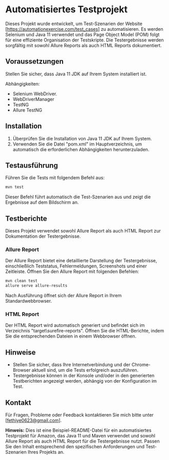 # Automatisiertes Testprojekt

Dieses Projekt wurde entwickelt, um Test-Szenarien der Website [https://automationexercise.com/test_cases] zu automatisieren. Es werden Selenium und Java 11 verwendet und das Page Object Model (POM) folgt für eine effiziente Organisation der Testskripte. Die Testergebnisse werden sorgfältig mit sowohl Allure Reports als auch HTML Reports dokumentiert.

## Voraussetzungen

Stellen Sie sicher, dass Java 11 JDK auf Ihrem System installiert ist.

Abhängigkeiten:

- Selenium WebDriver.
- WebDriverManager
- TestNG
- Allure TestNG

## Installation

1. Überprüfen Sie die Installation von Java 11 JDK auf Ihrem System.
2. Verwenden Sie die Datei "pom.xml" im Hauptverzeichnis, um automatisch die erforderlichen Abhängigkeiten herunterzuladen.

## Testausführung

Führen Sie die Tests mit folgendem Befehl aus:

```bash
mvn test
```

Dieser Befehl führt automatisch die Test-Szenarien aus und zeigt die Ergebnisse auf dem Bildschirm an.

## Testberichte

Dieses Projekt verwendet sowohl Allure Report als auch HTML Report zur Dokumentation der Testergebnisse.

### Allure Report

Der Allure Report bietet eine detaillierte Darstellung der Testergebnisse, einschließlich Teststatus, Fehlermeldungen, Screenshots und einer Zeitleiste. Öffnen Sie den Allure Report mit folgenden Befehlen:

```bash
mvn clean test
allure serve allure-results
```

Nach Ausführung öffnet sich der Allure Report in Ihrem Standardwebbrowser.

### HTML Report

Der HTML Report wird automatisch generiert und befindet sich im Verzeichnis "target\surefire-reports". Öffnen Sie die HTML-Berichte, indem Sie die entsprechenden Dateien in einem Webbrowser öffnen.

## Hinweise

- Stellen Sie sicher, dass Ihre Internetverbindung und der Chrome-Browser aktuell sind, um die Tests erfolgreich auszuführen.
- Testergebnisse können in der Konsole und/oder in den generierten Testberichten angezeigt werden, abhängig von der Konfiguration im Test.

## Kontakt

Für Fragen, Probleme oder Feedback kontaktieren Sie mich bitte unter [fethiye0623@gmail.com].

**Hinweis:** Dies ist eine Beispiel-README-Datei für ein automatisiertes Testprojekt für Amazon, das Java 11 und Maven verwendet und sowohl Allure Report als auch HTML Report für die Testergebnisse nutzt. Passen Sie den Inhalt entsprechend den spezifischen Anforderungen und Test-Szenarien Ihres Projekts an.
